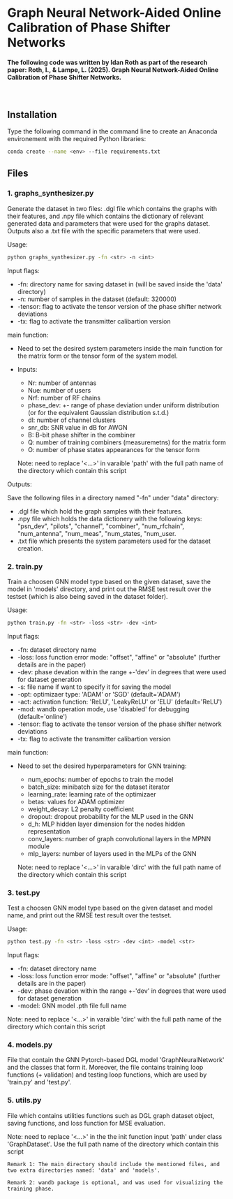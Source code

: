 # Graph Neural Network-Aided Online Calibration of Phase Shifter Networks

#### The following code was written by Idan Roth as part of the research paper: Roth, I., & Lampe, L. (2025). Graph Neural Network-Aided Online Calibration of Phase Shifter Networks.

<br>

## Installation

Type the following command in the command line to create an Anaconda environement with the required Python libraries:

```bash
conda create --name <env> --file requirements.txt
```


## Files

### 1. graphs_synthesizer.py
Generate the dataset in two files: .dgl file which contains the graphs with their features, and .npy file which contains the dictionary of relevant generated data and parameters that were used for the graphs dataset. Outputs also a .txt file with the specific parameters that were used.

Usage:
```bash
python graphs_synthesizer.py -fn <str> -n <int>
```

Input flags: 
   
* -fn: directory name for saving dataset in (will be saved inside the 'data' directory)
* -n: number of samples in the dataset (default: 320000)
* -tensor: flag to activate the tensor version of the phase shifter network deviations
* -tx: flag to activate the transmitter calibartion version


main function:
* Need to set the desired system parameters inside the main function for the matrix form or the tensor form of the system model.
* Inputs:
    * Nr: number of antennas
    * Nue: number of users
    * Nrf: number of RF chains
    * phase_dev: +- range of phase deviation under uniform distribution (or for the equivalent Gaussian distribution s.t.d.)
    * dl: number of channel clusters
    * snr_db: SNR value in dB for AWGN
    * B: B-bit phase shifter in the combiner
    * Q: number of training combiners (measuremetns) for the matrix form
    * O: number of phase states appearances for the tensor form

    Note: need to replace '<...>' in varaible 'path' with the full path name of the directory which contain this script
   

Outputs:

Save the following files in a directory named "-fn" under "data" directory:

* .dgl file which hold the graph samples with their features.
* .npy file which holds the data dictionery with the following keys: "psn_dev", "pilots", "channel", "combiner", "num_rfchain", "num_antenna", "num_meas", "num_states, "num_user. 
* .txt file which presents the system parameters used for the dataset creation.


### 2. train.py
Train a choosen GNN model type based on the given dataset, save the model in 'models' directory, and print out the RMSE test result over the testset (which is also being saved in the dataset folder). 

Usage:
```bash
python train.py -fn <str> -loss <str> -dev <int>
```

Input flags: 
   
* -fn: dataset directory name
* -loss: loss function error mode: "offset", "affine" or "absolute" (further details are in the paper)
* -dev: phase devation within the range +-'dev' in degrees that were used for dataset generation
* -s: file name if want to specify it for saving the model
* -opt: optimizaer type: 'ADAM' or 'SGD' (default='ADAM')
* -act: activation function: 'ReLU', 'LeakyReLU' or 'ELU' (default='ReLU')
* -mod: wandb operation mode, use 'disabled' for debugging (default='online')
* -tensor: flag to activate the tensor version of the phase shifter network deviations
* -tx: flag to activate the transmitter calibartion version


main function:
* Need to set the desired hyperparameters for GNN training:
    * num_epochs: number of epochs to train the model
    * batch_size: minibatch size for the dataset iterator
    * learning_rate: learning rate of the optimizaer
    * betas: values for ADAM optimizer
    * weight_decay: L2 penalty coefficient
    * dropout: dropout probability for the MLP used in the GNN
    * d_h: MLP hidden layer dimension for the nodes hidden representation
    * conv_layers: number of graph convolutional layers in the MPNN module
    * mlp_layers: number of layers used in the MLPs of the GNN

    Note: need to replace '<...>' in varaible 'dirc' with the full path name of the directory which contain this script
    

### 3. test.py
Test a choosen GNN model type based on the given dataset and model name, and print out the RMSE test result over the testset. 

Usage:
```bash
python test.py -fn <str> -loss <str> -dev <int> -model <str>
```

Input flags: 
   
* -fn: dataset directory name
* -loss: loss function error mode: "offset", "affine" or "absolute" (further details are in the paper)
* -dev: phase devation within the range +-'dev' in degrees that were used for dataset generation
* -model: GNN model .pth file full name 

Note: need to replace '<...>' in varaible 'dirc' with the full path name of the directory which contain this script


### 4. models.py
File that contain the GNN Pytorch-based DGL model 'GraphNeuralNetwork' and the classes that form it.
Moreover, the file contains training loop functions (+ validation) and testing loop functions, which are used by 'train.py' and 'test.py'.


### 5. utils.py
File which contains utilities functions such as DGL graph dataset object, saving functions, and loss function for MSE evaluation.

Note: need to replace '<...>' in the the init function input 'path' under class 'GraphDataset'. Use the full path name of the directory which contain this script


```
Remark 1: The main directory should include the mentioned files, and two extra directories named: 'data' and 'models'. 
```
```
Remark 2: wandb package is optional, and was used for visualizing the training phase. 
```

